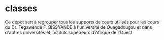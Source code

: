 # classes

Ce dépot sert à regrouper tous les supports de cours utilisés pour les cours
du Dr. Tegawendé F. BISSYANDE à l'université de Ouagadougou et dans d'autres universités et instituts supérieurs
d'Afrique de l'Ouest
